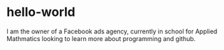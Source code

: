 # hello-world
I am the owner of a Facebook ads agency, currently in school for Applied Mathmatics looking to learn more about programming and github. 
